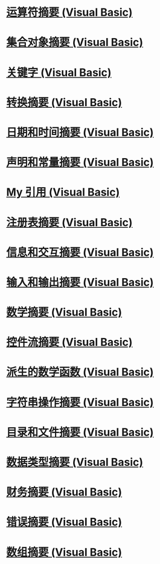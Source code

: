 # [运算符摘要 (Visual Basic)](operators-summary.md)
# [集合对象摘要 (Visual Basic)](collection-object-summary.md)
# [关键字 (Visual Basic)](index.md)
# [转换摘要 (Visual Basic)](conversion-summary.md)
# [日期和时间摘要 (Visual Basic)](dates-and-times-summary.md)
# [声明和常量摘要 (Visual Basic)](declarations-and-constants-summary.md)
# [My 引用 (Visual Basic)](my-reference.md)
# [注册表摘要 (Visual Basic)](registry-summary.md)
# [信息和交互摘要 (Visual Basic)](information-and-interaction-summary.md)
# [输入和输出摘要 (Visual Basic)](input-and-output-summary.md)
# [数学摘要 (Visual Basic)](math-summary.md)
# [控件流摘要 (Visual Basic)](control-flow-summary.md)
# [派生的数学函数 (Visual Basic)](derived-math-functions.md)
# [字符串操作摘要 (Visual Basic)](string-manipulation-summary.md)
# [目录和文件摘要 (Visual Basic)](directories-and-files-summary.md)
# [数据类型摘要 (Visual Basic)](data-types-summary.md)
# [财务摘要 (Visual Basic)](financial-summary.md)
# [错误摘要 (Visual Basic)](errors-summary.md)
# [数组摘要 (Visual Basic)](arrays-summary.md)
